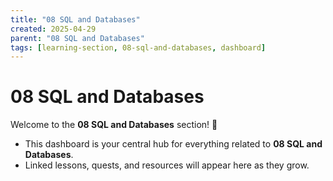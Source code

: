 ```yaml
---
title: "08 SQL and Databases"
created: 2025-04-29
parent: "08 SQL and Databases"
tags: [learning-section, 08-sql-and-databases, dashboard]
---
```


# 08 SQL and Databases

Welcome to the **08 SQL and Databases** section! 🚀

- This dashboard is your central hub for everything related to **08 SQL and Databases**.
- Linked lessons, quests, and resources will appear here as they grow.
